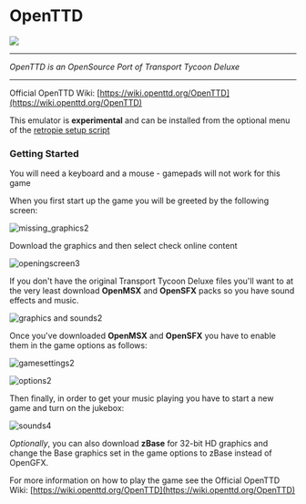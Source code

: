 # OpenTTD

![](https://wiki.openttd.org/images/f/fa/OpenttdLogo.png)

***
_OpenTTD is an OpenSource Port of Transport Tycoon Deluxe_

***

Official OpenTTD Wiki: [https://wiki.openttd.org/OpenTTD](https://wiki.openttd.org/OpenTTD)


This emulator is **experimental** and can be installed from the optional menu of the [retropie setup script](Updating-RetroPie)

### Getting Started

You will need a keyboard and a mouse - gamepads will not work for this game

When you first start up the game you will be greeted by the following screen: 

![missing_graphics2](https://cloud.githubusercontent.com/assets/10035308/11429299/65a3bbf0-9433-11e5-8f46-71163a4d4cf1.png)

Download the graphics and then select check online content

![openingscreen3](https://cloud.githubusercontent.com/assets/10035308/11429300/65a6c19c-9433-11e5-976d-9db63e6cf3b3.png)

If you don't have the original Transport Tycoon Deluxe files you'll want to at the very least download **OpenMSX** and **OpenSFX** packs so you have sound effects and music.

![graphics and sounds2](https://cloud.githubusercontent.com/assets/10035308/11429301/65a8e4a4-9433-11e5-928d-be56c9cd77a4.png)

Once you've downloaded **OpenMSX** and **OpenSFX** you have to enable them in the game options as follows:

![gamesettings2](https://cloud.githubusercontent.com/assets/10035308/11429542/c4fa12d6-9436-11e5-9d5c-4b8049f2cf72.png)

![options2](https://cloud.githubusercontent.com/assets/10035308/11429541/c4f98212-9436-11e5-870b-905009401029.png)

Then finally, in order to get your music playing you have to start a new game and turn on the jukebox:

![sounds4](https://cloud.githubusercontent.com/assets/10035308/11429543/c4faa84a-9436-11e5-8c0d-907ce61dad2c.png)

_Optionally_, you can also download **zBase** for 32-bit HD graphics and change the Base graphics set in the game options to zBase instead of OpenGFX.

For more information on how to play the game see the Official OpenTTD Wiki: [https://wiki.openttd.org/OpenTTD](https://wiki.openttd.org/OpenTTD)